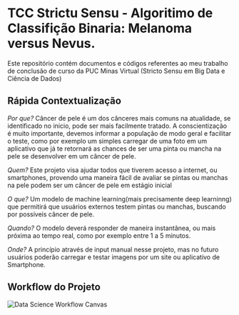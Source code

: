 # TCC Strictu Sensu - Algoritimo de Classifição Binaria: Melanoma versus Nevus.

Este repositório contém documentos e códigos referentes ao meu trabalho de conclusão de curso da PUC Minas Virtual (Stricto Sensu  em Big Data e Ciência de Dados)

## Rápida Contextualização

*Por que?*
Câncer de pele é um dos cânceres mais comuns na atualidade, se identificado no início, pode ser mais facilmente tratado. A conscientização é muito importante, devemos informar a população de modo geral e facilitar o teste, como por exemplo um simples carregar de uma foto em um aplicativo que já te retornará as chances de ser uma pinta ou mancha na pele se desenvolver em um câncer de pele.
 
*Quem?*
Este projeto visa ajudar todos que tiverem acesso a internet, ou smartphones, provendo uma maneira fácil de avaliar se pintas ou manchas na pele podem ser um câncer de pele em estágio inicial
 
*O que?*
Um modelo de machine learning(mais precisamente deep learninng) que permitirá que usuários externos testem pintas ou manchas, buscando por possíveis câncer de pele.
 
*Quando?*
O modelo deverá responder de maneira instantânea, ou mais próxima ao tempo real, como por exemplo entre 1 a 5 minutos.
 
*Onde?*
A princípio através de input manual nesse projeto, mas no futuro usuários poderão carregar e testar imagens por um site ou aplicativo de Smartphone.


## Workflow do Projeto

![Data Science Workflow Canvas](https://github.com/cesaraugusto98/tcc_pos/blob/main/imagens_resultados/TCC-workflow-canvas.png)
